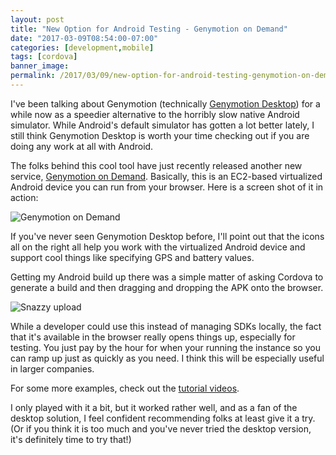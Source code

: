```yaml
---
layout: post
title: "New Option for Android Testing - Genymotion on Demand"
date: "2017-03-09T08:54:00-07:00"
categories: [development,mobile]
tags: [cordova]
banner_image: 
permalink: /2017/03/09/new-option-for-android-testing-genymotion-on-demand
---
```


I've been talking about Genymotion (technically [Genymotion Desktop](https://www.genymotion.com/desktop/)) for a while now as a speedier alternative to the horribly slow native Android simulator. While Android's default simulator has gotten a lot better lately, I still think Genymotion Desktop is worth your time checking out if you are doing any work at all with Android. 

The folks behind this cool tool have just recently released another new service, [Genymotion on Demand](https://www.genymotion.com/on-demand/). Basically, this is an EC2-based virtualized Android device you can run from your browser. Here is a screen shot of it in action:

![Genymotion on Demand](https://static.raymondcamden.com/images/2017/3/geny1.png)

If you've never seen Genymotion Desktop before, I'll point out that the icons all on the right all help you work with the virtualized Android device and support cool things like specifying GPS and battery values. 

Getting my Android build up there was a simple matter of asking Cordova to generate a build and then dragging and dropping the APK onto the browser. 

![Snazzy upload](https://static.raymondcamden.com/images/2017/3/geny2.png)

While a developer could use this instead of managing SDKs locally, the fact that it's available in the browser really opens things up, especially for testing. You just pay by the hour for when your running the instance so you can ramp up just as quickly as you need. I think this will be especially useful in larger companies. 

For some more examples, check out the [tutorial videos](https://www.genymotion.com/help/on-demand/tutorial/).

I only played with it a bit, but it worked rather well, and as a fan of the desktop solution, I feel confident recommending folks at least give it a try. (Or if you think it is too much and you've never tried the desktop version, it's definitely time to try that!)